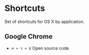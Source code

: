 # Shortcuts

Set of shortcuts for OS X by application.

## Google Chrome

- `⌘ + ⌥ + U` Open source code